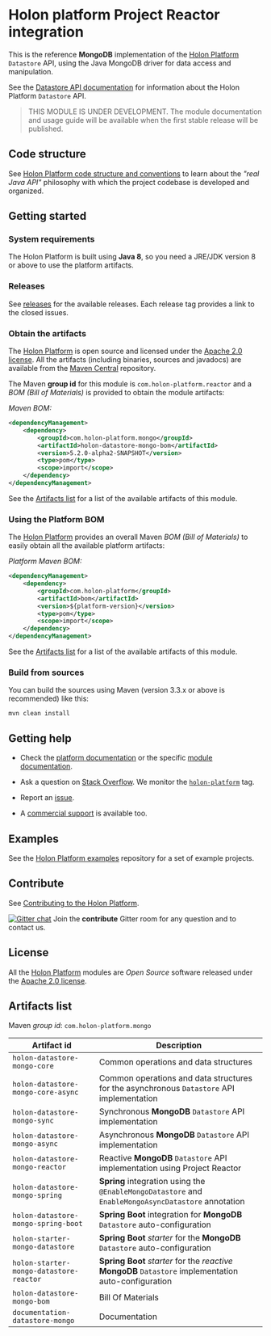 # Holon platform Project Reactor integration

This is the reference __MongoDB__ implementation of the [Holon Platform](https://holon-platform.com) `Datastore` API, using the Java MongoDB driver for data access and manipulation.

See the [Datastore API documentation](https://docs.holon-platform.com/current/reference/holon-core.html#Datastore) for information about the Holon Platform `Datastore` API.

> THIS MODULE IS UNDER DEVELOPMENT.
> The module documentation and usage guide will be available when the first stable release will be published.

## Code structure

See [Holon Platform code structure and conventions](https://github.com/holon-platform/platform/blob/master/CODING.md) to learn about the _"real Java API"_ philosophy with which the project codebase is developed and organized.

## Getting started

### System requirements

The Holon Platform is built using __Java 8__, so you need a JRE/JDK version 8 or above to use the platform artifacts.

### Releases

See [releases](https://github.com/holon-platform/holon-datastore-mongo/releases) for the available releases. Each release tag provides a link to the closed issues.

### Obtain the artifacts

The [Holon Platform](https://holon-platform.com) is open source and licensed under the [Apache 2.0 license](LICENSE.md). All the artifacts (including binaries, sources and javadocs) are available from the [Maven Central](https://mvnrepository.com/repos/central) repository.

The Maven __group id__ for this module is `com.holon-platform.reactor` and a _BOM (Bill of Materials)_ is provided to obtain the module artifacts:

_Maven BOM:_
```xml
<dependencyManagement>
    <dependency>
        <groupId>com.holon-platform.mongo</groupId>
        <artifactId>holon-datastore-mongo-bom</artifactId>
        <version>5.2.0-alpha2-SNAPSHOT</version>
        <type>pom</type>
        <scope>import</scope>
    </dependency>
</dependencyManagement>
```

See the [Artifacts list](#artifacts-list) for a list of the available artifacts of this module.

### Using the Platform BOM

The [Holon Platform](https://holon-platform.com) provides an overall Maven _BOM (Bill of Materials)_ to easily obtain all the available platform artifacts:

_Platform Maven BOM:_
```xml
<dependencyManagement>
    <dependency>
        <groupId>com.holon-platform</groupId>
        <artifactId>bom</artifactId>
        <version>${platform-version}</version>
        <type>pom</type>
        <scope>import</scope>
    </dependency>
</dependencyManagement>
```

See the [Artifacts list](#artifacts-list) for a list of the available artifacts of this module.

### Build from sources

You can build the sources using Maven (version 3.3.x or above is recommended) like this: 

`mvn clean install`

## Getting help

* Check the [platform documentation](https://docs.holon-platform.com/current/reference) or the specific [module documentation](https://docs.holon-platform.com/current/reference/holon-datastore-mongo.html).

* Ask a question on [Stack Overflow](http://stackoverflow.com). We monitor the [`holon-platform`](http://stackoverflow.com/tags/holon-platform) tag.

* Report an [issue](https://github.com/holon-platform/holon-datastore-mongo/issues).

* A [commercial support](https://holon-platform.com/services) is available too.

## Examples

See the [Holon Platform examples](https://github.com/holon-platform/holon-examples) repository for a set of example projects.

## Contribute

See [Contributing to the Holon Platform](https://github.com/holon-platform/platform/blob/master/CONTRIBUTING.md).

[![Gitter chat](https://badges.gitter.im/Join%20Chat.svg)](https://gitter.im/holon-platform/contribute?utm_source=share-link&utm_medium=link&utm_campaign=share-link) 
Join the __contribute__ Gitter room for any question and to contact us.

## License

All the [Holon Platform](https://holon-platform.com) modules are _Open Source_ software released under the [Apache 2.0 license](LICENSE).

## Artifacts list

Maven _group id_: `com.holon-platform.mongo`

Artifact id | Description
----------- | -----------
`holon-datastore-mongo-core` | Common operations and data structures
`holon-datastore-mongo-core-async` | Common operations and data structures for the asynchronous `Datastore` API implementation
`holon-datastore-mongo-sync` | Synchronous __MongoDB__ `Datastore` API implementation
`holon-datastore-mongo-async` | Asynchronous __MongoDB__ `Datastore` API implementation
`holon-datastore-mongo-reactor` | Reactive __MongoDB__ `Datastore` API implementation using Project Reactor
`holon-datastore-mongo-spring` | __Spring__ integration using the `@EnableMongoDatastore` and `EnableMongoAsyncDatastore` annotation
`holon-datastore-mongo-spring-boot` | __Spring Boot__ integration for __MongoDB__ `Datastore` auto-configuration
`holon-starter-mongo-datastore` | __Spring Boot__ _starter_ for the __MongoDB__ `Datastore` auto-configuration
`holon-starter-mongo-datastore-reactor` | __Spring Boot__ _starter_ for the _reactive_ __MongoDB__ `Datastore` implementation auto-configuration
`holon-datastore-mongo-bom` | Bill Of Materials
`documentation-datastore-mongo` | Documentation
